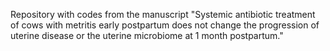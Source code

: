 Repository with codes from the manuscript "Systemic antibiotic treatment of cows with metritis early postpartum does not change the progression of uterine disease or the uterine microbiome at 1 month postpartum."
